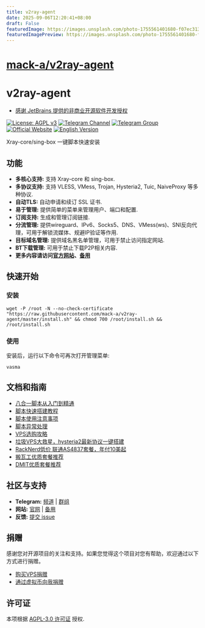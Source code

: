 ```yaml
---
title: v2ray-agent
date: 2025-09-06T12:20:41+08:00
draft: False
featuredImage: https://images.unsplash.com/photo-1755561401680-f07ec3131e48?ixid=M3w0NjAwMjJ8MHwxfHJhbmRvbXx8fHx8fHx8fDE3NTcxMzI0MDN8&ixlib=rb-4.1.0
featuredImagePreview: https://images.unsplash.com/photo-1755561401680-f07ec3131e48?ixid=M3w0NjAwMjJ8MHwxfHJhbmRvbXx8fHx8fHx8fDE3NTcxMzI0MDN8&ixlib=rb-4.1.0
---
```


# [mack-a/v2ray-agent](https://github.com/mack-a/v2ray-agent)

# v2ray-agent

- [感谢 JetBrains 提供的非商业开源软件开发授权](https://www.jetbrains.com/?from=v2ray-agent)


[![License: AGPL v3](https://img.shields.io/badge/License-AGPL%20v3-blue.svg)](https://www.gnu.org/licenses/agpl-3.0)
[![Telegram Channel](https://img.shields.io/badge/Telegram-Channel-blue)](https://t.me/v2rayAgentChannel)
[![Telegram Group](https://img.shields.io/badge/Telegram-Group-blue)](https://t.me/technologyshare)
[![Official Website](https://img.shields.io/badge/Website-v2ray--agent.com-blue)](https://www.v2ray-agent.com/)
[![English Version](https://img.shields.io/badge/English-Version-blue)](documents/en/README_EN.md)

Xray-core/sing-box 一键脚本快速安装

## 功能

*   **多核心支持:** 支持 Xray-core 和 sing-box.
*   **多协议支持:** 支持 VLESS, VMess, Trojan, Hysteria2, Tuic, NaiveProxy 等多种协议.
*   **自动TLS:** 自动申请和续订 SSL 证书.
*   **易于管理:** 提供简单的菜单来管理用户、端口和配置.
*   **订阅支持:** 生成和管理订阅链接.
*   **分流管理:** 提供wireguard、IPv6、Socks5、DNS、VMess(ws)、SNI反向代理，可用于解锁流媒体、规避IP验证等作用.
*   **目标域名管理:** 提供域名黑名单管理，可用于禁止访问指定网站.
*   **BT下载管理:** 可用于禁止下载P2P相关内容.
*   **更多内容请访问[官方网站](https://www.v2ray-agent.com/categories/jiao-cheng)、[备用](https://www.592083.com/categories/jiao-cheng)**

## 快速开始

### 安装

```
wget -P /root -N --no-check-certificate "https://raw.githubusercontent.com/mack-a/v2ray-agent/master/install.sh" && chmod 700 /root/install.sh && /root/install.sh
```

### 使用

安装后，运行以下命令可再次打开管理菜单:

```
vasma
```

## 文档和指南

*   [八合一脚本从入门到精通](https://www.v2ray-agent.com/archives/1710141233)
*   [脚本快速搭建教程](https://www.v2ray-agent.com/archives/1682491479771)
*   [脚本使用注意事项](https://www.v2ray-agent.com/archives/1679931532764)
*   [脚本异常处理](https://www.v2ray-agent.com/archives/1684115970026)   
*   [VPS选购攻略](https://www.v2ray-agent.com/archives/1679975663984)
*   [垃圾VPS大救星，hysteria2最新协议一键搭建](https://www.v2ray-agent.com/archives/1697162969693)
*   [RackNerd低价 联通AS4837套餐，年付10美起](https://www.v2ray-agent.com/archives/racknerdtao-can-zheng-li-nian-fu-10mei-yuan)
*   [搬瓦工优质套餐推荐](https://www.v2ray-agent.com/archives/2023nian-ban-wa-gong-ji-fang-tui-jian)
*   [DMIT优质套餐推荐](https://www.v2ray-agent.com/archives/1679159868033)

## 社区与支持

*   **Telegram:** [频道](https://t.me/v2rayAgentChannel) | [群组](https://t.me/technologyshare)
*   **网站:** [官网](https://www.v2ray-agent.com/) | [备用](https://www.592083.xyz/)
*   **反馈:** [提交 issue](https://github.com/mack-a/v2ray-agent/issues)

## 捐赠

感谢您对开源项目的关注和支持。如果您觉得这个项目对您有帮助，欢迎通过以下方式进行捐赠。

*   [购买VPS捐赠](https://www.v2ray-agent.com/categories/vps)
*   [通过虚拟币向我捐赠](https://www.v2ray-agent.com/1679123834836)

## 许可证

本项根据 [AGPL-3.0 许可证](LICENSE) 授权.
